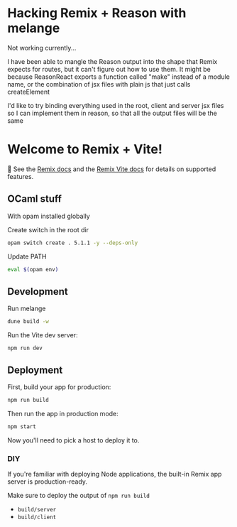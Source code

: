 # Hacking Remix + Reason with melange 

Not working currently... 

I have been able to mangle the Reason output into the shape that Remix expects for routes, but it can't figure out how to use them. It might be because ReasonReact exports a function called "make" instead of a module name, or the combination of jsx files with plain js that just calls createElement

I'd like to try binding everything used in the root, client and server jsx files so I can implement them in reason, so that all the output files will be the same 

# Welcome to Remix + Vite!

📖 See the [Remix docs](https://remix.run/docs) and the [Remix Vite docs](https://remix.run/docs/en/main/future/vite) for details on supported features.

## OCaml stuff 

With opam installed globally

Create switch in the root dir  
```sh
opam switch create . 5.1.1 -y --deps-only
```

Update PATH 
```sh
eval $(opam env)
```

## Development

Run melange 
```sh
dune build -w
```

Run the Vite dev server:

```shellscript
npm run dev
```

## Deployment

First, build your app for production:

```sh
npm run build
```

Then run the app in production mode:

```sh
npm start
```

Now you'll need to pick a host to deploy it to.

### DIY

If you're familiar with deploying Node applications, the built-in Remix app server is production-ready.

Make sure to deploy the output of `npm run build`

- `build/server`
- `build/client`
